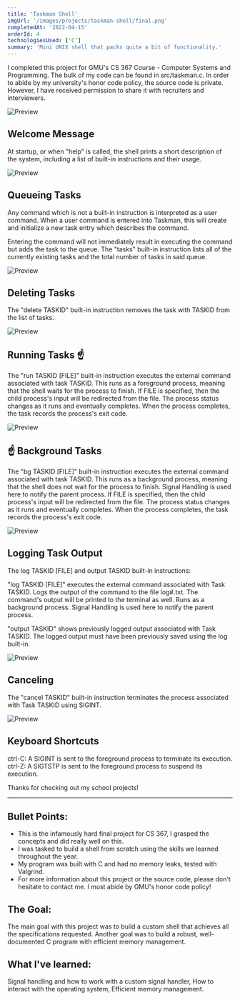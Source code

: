```yaml
---
title: 'Taskman Shell'
imgUrl: '/images/projects/taskman-shell/final.png'
completedAt: '2022-04-15'
orderId: 4
technologiesUsed: ['C']
summary: 'Mini UNIX shell that packs quite a bit of functionality.'
---
```


I completed this project for GMU's CS 367 Course - Computer Systems and Programming. The bulk of my code can be found in src/taskman.c. In order to abide by my university's honor code policy, the source code is private. However, I have received permission to share it with recruiters and interviewers.

![Preview](/images/projects/taskman-shell/shell.png)

## Welcome Message

At startup, or when "help" is called, the shell prints a short description of the system, including a list of built-in instructions and their usage.

![Preview](/images/projects/taskman-shell/tasks.png)

## Queueing Tasks

Any command which is not a built-in instruction is interpreted as a user command. When a user command is entered into Taskman, this will create and initialize a new task entry which describes the command.

Entering the command will not immediately result in executing the command but adds the task to the queue. The "tasks" built-in instruction lists all of the currently existing tasks and the total number of tasks in said queue.

![Preview](/images/projects/taskman-shell/delete.png)

## Deleting Tasks

The "delete TASKID" built-in instruction removes the task with TASKID from the list of tasks.

![Preview](/images/projects/taskman-shell/run.png)

## Running Tasks ☝️

The "run TASKID [FILE]" built-in instruction executes the external command associated with task TASKID. This runs as a foreground process, meaning that the shell waits for the process to finish. If FILE is specified, then the child process's input will be redirected from the file. The process status changes as it runs and eventually completes. When the process completes, the task records the process's exit code.

![Preview](/images/projects/taskman-shell/bg.png)

## ☝️ Background Tasks

The "bg TASKID [FILE]" built-in instruction executes the external command associated with task TASKID. This runs as a background process, meaning that the shell does not wait for the process to finish. Signal Handling is used here to notify the parent process. If FILE is specified, then the child process's input will be redirected from the file. The process status changes as it runs and eventually completes. When the process completes, the task records the process's exit code.

![Preview](/images/projects/taskman-shell/log.png)

## Logging Task Output

The log TASKID [FILE] and output TASKID built-in instructions:

"log TASKID [FILE]" executes the external command associated with Task TASKID. Logs the output of the command to the file log#.txt. The command's output will be printed to the terminal as well. Runs as a background process. Signal Handling is used here to notify the parent process.

"output TASKID" shows previously logged output associated with Task TASKID. The logged output must have been previously saved using the log built-in.

![Preview](/images/projects/taskman-shell/cancel.png)

## Canceling

The "cancel TASKID" built-in instruction terminates the process associated with Task TASKID using SIGINT.

![Preview](/images/projects/taskman-shell/ctrl-z.png)

## Keyboard Shortcuts

ctrl-C: A SIGINT is sent to the foreground process to terminate its execution.
ctrl-Z: A SIGTSTP is sent to the foreground process to suspend its execution.

Thanks for checking out my school projects!

---

## Bullet Points:

- This is the infamously hard final project for CS 367, I grasped the concepts and did really well on this.
- I was tasked to build a shell from scratch using the skills we learned throughout the year.
- My program was built with C and had no memory leaks, tested with Valgrind.
- For more information about this project or the source code, please don't hesitate to contact me. I must abide by GMU's honor code policy!

## The Goal:

The main goal with this project was to build a custom shell that achieves all the specifications requested. Another goal was to build a robust, well-documented C program with efficient memory management.

## What I've learned:

Signal handling and how to work with a custom signal handler, How to interact with the operating system, Efficient memory management.

